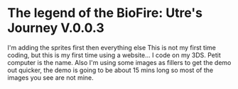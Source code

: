 # The legend of the BioFire: Utre's Journey V.0.0.3
I'm adding the sprites first then everything else
This is not my first time coding, but this is my first time using a website... I code on my 3DS. Petit computer is the name.
Also I'm using some images as fillers to get the demo out quicker, the demo is going to be about 15 mins long so most of the images you see are not mine.
